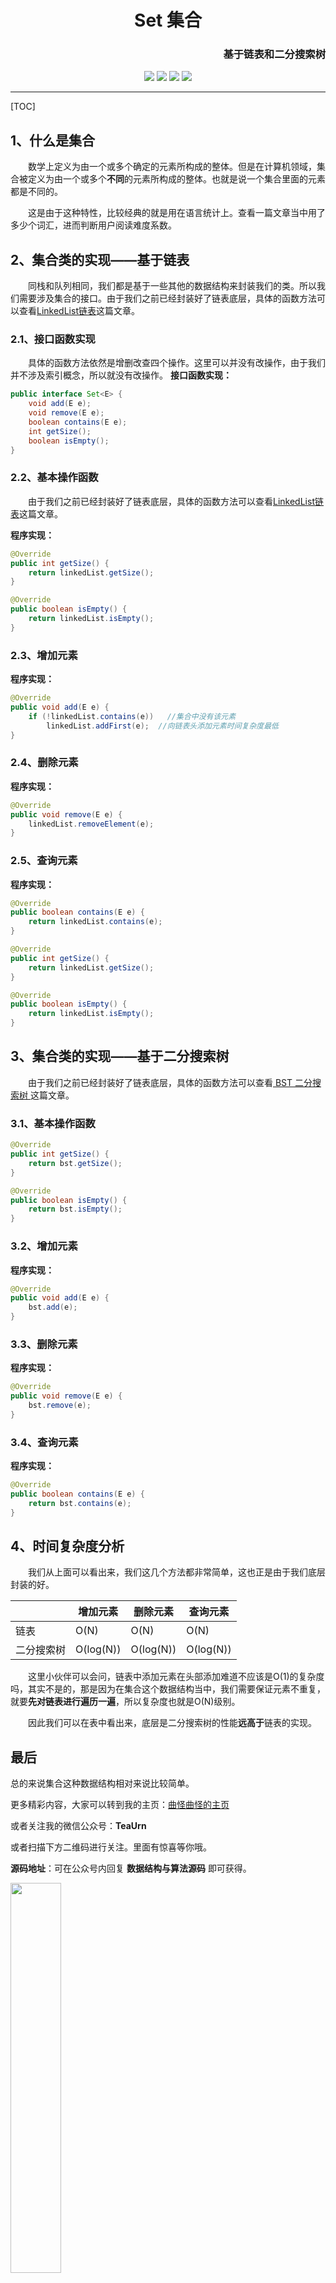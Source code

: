 <h1 align=center>Set 集合</h1>
<h3 align=right>基于链表和二分搜索树</h3>
<div align="center">
<image src="https://img.shields.io/badge/Github-LiYangSir-brightgreen">
<image src="https://img.shields.io/badge/author-teaUrn-green">
<image src="https://img.shields.io/badge/Language-Java-orange">
<image src="https://img.shields.io/badge/Version-1.0-blue">
</div>

------

[TOC]

## 1、什么是集合

&emsp;&emsp;数学上定义为由一个或多个确定的元素所构成的整体。但是在计算机领域，集合被定义为由一个或多个**不同**的元素所构成的整体。也就是说一个集合里面的元素都是不同的。

&emsp;&emsp;这是由于这种特性，比较经典的就是用在语言统计上。查看一篇文章当中用了多少个词汇，进而判断用户阅读难度系数。

## 2、集合类的实现——基于链表

&emsp;&emsp;同栈和队列相同，我们都是基于一些其他的数据结构来封装我们的类。所以我们需要涉及集合的接口。由于我们之前已经封装好了链表底层，具体的函数方法可以查看[LinkedList链表](/LinkedList/README.md)这篇文章。

### 2.1、接口函数实现

&emsp;&emsp;具体的函数方法依然是增删改查四个操作。这里可以并没有改操作，由于我们并不涉及索引概念，所以就没有改操作。
**接口函数实现：**

```java
public interface Set<E> {
    void add(E e);
    void remove(E e);
    boolean contains(E e);
    int getSize();
    boolean isEmpty();
}
```
### 2.2、基本操作函数

&emsp;&emsp;由于我们之前已经封装好了链表底层，具体的函数方法可以查看[LinkedList链表](/LinkedList/README.md)这篇文章。

**程序实现：**

```java
@Override
public int getSize() {
    return linkedList.getSize();
}

@Override
public boolean isEmpty() {
    return linkedList.isEmpty();
}
```
### 2.3、增加元素

**程序实现：**
```java
@Override
public void add(E e) {
    if (!linkedList.contains(e))   //集合中没有该元素
        linkedList.addFirst(e);  //向链表头添加元素时间复杂度最低
}
```

### 2.4、删除元素

**程序实现：**
```java
@Override
public void remove(E e) {
    linkedList.removeElement(e);
}
```

### 2.5、查询元素

**程序实现：**
```java
@Override
public boolean contains(E e) {
    return linkedList.contains(e);
}

@Override
public int getSize() {
    return linkedList.getSize();
}

@Override
public boolean isEmpty() {
    return linkedList.isEmpty();
}
```

## 3、集合类的实现——基于二分搜索树

&emsp;&emsp;由于我们之前已经封装好了链表底层，具体的函数方法可以查看[ BST 二分搜索树 ](/BST/README.md)这篇文章。

### 3.1、基本操作函数

```java
@Override
public int getSize() {
    return bst.getSize();
}

@Override
public boolean isEmpty() {
    return bst.isEmpty();
}
```

### 3.2、增加元素

**程序实现：**
```java
@Override
public void add(E e) {
    bst.add(e);
}
```

### 3.3、删除元素

**程序实现：**
```java
@Override
public void remove(E e) {
    bst.remove(e);
}
```

### 3.4、查询元素

**程序实现：**
```java
@Override
public boolean contains(E e) {
    return bst.contains(e);
}
```

## 4、时间复杂度分析

&emsp;&emsp;我们从上面可以看出来，我们这几个方法都非常简单，这也正是由于我们底层封装的好。

||增加元素|删除元素|查询元素|
|----|---|---|---|
|链表|O(N)|O(N)|O(N)|
|二分搜索树|O(log(N))|O(log(N))|O(log(N))|

&emsp;&emsp;这里小伙伴可以会问，链表中添加元素在头部添加难道不应该是O(1)的复杂度吗，其实不是的，那是因为在集合这个数据结构当中，我们需要保证元素不重复，就要**先对链表进行遍历一遍**，所以复杂度也就是O(N)级别。

&emsp;&emsp;因此我们可以在表中看出来，底层是二分搜索树的性能**远高于**链表的实现。

## 最后

总的来说集合这种数据结构相对来说比较简单。

更多精彩内容，大家可以转到我的主页：[曲怪曲怪的主页](http://quguai.net:8090/)

或者关注我的微信公众号：**TeaUrn**

或者扫描下方二维码进行关注。里面有惊喜等你哦。

**源码地址**：可在公众号内回复 **数据结构与算法源码** 即可获得。

<img src="https://markdown-liyang.oss-cn-beijing.aliyuncs.com/%E5%85%AC%E4%BC%97%E5%8F%B7%E4%BA%8C%E7%BB%B4%E7%A0%81.jpg" width=40%>
